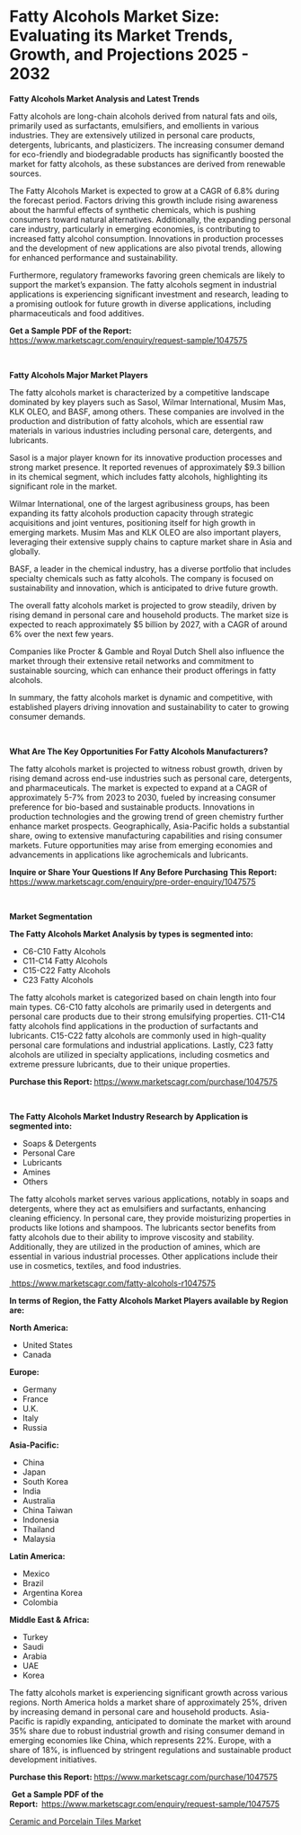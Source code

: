 <p><h1>Fatty Alcohols Market Size: Evaluating its Market Trends, Growth, and Projections 2025 - 2032</h1></p><p><strong>Fatty Alcohols Market Analysis and Latest Trends</strong></p>
<p><p>Fatty alcohols are long-chain alcohols derived from natural fats and oils, primarily used as surfactants, emulsifiers, and emollients in various industries. They are extensively utilized in personal care products, detergents, lubricants, and plasticizers. The increasing consumer demand for eco-friendly and biodegradable products has significantly boosted the market for fatty alcohols, as these substances are derived from renewable sources.</p><p>The Fatty Alcohols Market is expected to grow at a CAGR of 6.8% during the forecast period. Factors driving this growth include rising awareness about the harmful effects of synthetic chemicals, which is pushing consumers toward natural alternatives. Additionally, the expanding personal care industry, particularly in emerging economies, is contributing to increased fatty alcohol consumption. Innovations in production processes and the development of new applications are also pivotal trends, allowing for enhanced performance and sustainability.</p><p>Furthermore, regulatory frameworks favoring green chemicals are likely to support the market’s expansion. The fatty alcohols segment in industrial applications is experiencing significant investment and research, leading to a promising outlook for future growth in diverse applications, including pharmaceuticals and food additives.</p></p>
<p><strong>Get a Sample PDF of the Report:&nbsp;</strong> <a href="https://www.marketscagr.com/enquiry/request-sample/1047575?utm_campaign=2198&utm_medium=2&utm_source=Github&utm_content=ia&utm_term=31032025&utm_id=fatty-alcohols">https://www.marketscagr.com/enquiry/request-sample/1047575</a></p>
<p>&nbsp;</p>
<p><strong>Fatty Alcohols Major Market Players</strong></p>
<p><p>The fatty alcohols market is characterized by a competitive landscape dominated by key players such as Sasol, Wilmar International, Musim Mas, KLK OLEO, and BASF, among others. These companies are involved in the production and distribution of fatty alcohols, which are essential raw materials in various industries including personal care, detergents, and lubricants.</p><p>Sasol is a major player known for its innovative production processes and strong market presence. It reported revenues of approximately $9.3 billion in its chemical segment, which includes fatty alcohols, highlighting its significant role in the market.</p><p>Wilmar International, one of the largest agribusiness groups, has been expanding its fatty alcohols production capacity through strategic acquisitions and joint ventures, positioning itself for high growth in emerging markets. Musim Mas and KLK OLEO are also important players, leveraging their extensive supply chains to capture market share in Asia and globally.</p><p>BASF, a leader in the chemical industry, has a diverse portfolio that includes specialty chemicals such as fatty alcohols. The company is focused on sustainability and innovation, which is anticipated to drive future growth.</p><p>The overall fatty alcohols market is projected to grow steadily, driven by rising demand in personal care and household products. The market size is expected to reach approximately $5 billion by 2027, with a CAGR of around 6% over the next few years.</p><p>Companies like Procter & Gamble and Royal Dutch Shell also influence the market through their extensive retail networks and commitment to sustainable sourcing, which can enhance their product offerings in fatty alcohols.</p><p>In summary, the fatty alcohols market is dynamic and competitive, with established players driving innovation and sustainability to cater to growing consumer demands.</p></p>
<p>&nbsp;</p>
<p><strong>What Are The Key Opportunities For Fatty Alcohols Manufacturers?</strong></p>
<p><p>The fatty alcohols market is projected to witness robust growth, driven by rising demand across end-use industries such as personal care, detergents, and pharmaceuticals. The market is expected to expand at a CAGR of approximately 5-7% from 2023 to 2030, fueled by increasing consumer preference for bio-based and sustainable products. Innovations in production technologies and the growing trend of green chemistry further enhance market prospects. Geographically, Asia-Pacific holds a substantial share, owing to extensive manufacturing capabilities and rising consumer markets. Future opportunities may arise from emerging economies and advancements in applications like agrochemicals and lubricants.</p></p>
<p><strong>Inquire or Share Your Questions If Any Before Purchasing This Report:</strong> <a href="https://www.marketscagr.com/enquiry/pre-order-enquiry/1047575?utm_campaign=2198&utm_medium=2&utm_source=Github&utm_content=ia&utm_term=31032025&utm_id=fatty-alcohols">https://www.marketscagr.com/enquiry/pre-order-enquiry/1047575</a></p>
<p>&nbsp;</p>
<p><strong>Market Segmentation</strong></p>
<p><strong>The Fatty Alcohols Market Analysis by types is segmented into:</strong></p>
<p><ul><li>C6-C10 Fatty Alcohols</li><li>C11-C14 Fatty Alcohols</li><li>C15-C22 Fatty Alcohols</li><li>C23 Fatty Alcohols</li></ul></p>
<p><p>The fatty alcohols market is categorized based on chain length into four main types. C6-C10 fatty alcohols are primarily used in detergents and personal care products due to their strong emulsifying properties. C11-C14 fatty alcohols find applications in the production of surfactants and lubricants. C15-C22 fatty alcohols are commonly used in high-quality personal care formulations and industrial applications. Lastly, C23 fatty alcohols are utilized in specialty applications, including cosmetics and extreme pressure lubricants, due to their unique properties.</p></p>
<p><strong>Purchase this Report:&nbsp;</strong><a href="https://www.marketscagr.com/purchase/1047575?utm_campaign=2198&utm_medium=2&utm_source=Github&utm_content=ia&utm_term=31032025&utm_id=fatty-alcohols">https://www.marketscagr.com/purchase/1047575</a></p>
<p>&nbsp;</p>
<p><strong>The Fatty Alcohols Market Industry Research by Application is segmented into:</strong></p>
<p><ul><li>Soaps & Detergents</li><li>Personal Care</li><li>Lubricants</li><li>Amines</li><li>Others</li></ul></p>
<p><p>The fatty alcohols market serves various applications, notably in soaps and detergents, where they act as emulsifiers and surfactants, enhancing cleaning efficiency. In personal care, they provide moisturizing properties in products like lotions and shampoos. The lubricants sector benefits from fatty alcohols due to their ability to improve viscosity and stability. Additionally, they are utilized in the production of amines, which are essential in various industrial processes. Other applications include their use in cosmetics, textiles, and food industries.</p></p>
<p><a href="https://www.marketscagr.com/fatty-alcohols-r1047575?utm_campaign=2198&utm_medium=2&utm_source=Github&utm_content=ia&utm_term=31032025&utm_id=fatty-alcohols">&nbsp;https://www.marketscagr.com/fatty-alcohols-r1047575</a></p>
<p><strong>In terms of Region, the Fatty Alcohols Market Players available by Region are:</strong></p>
<p>
    <p> <strong> North America: </strong>
        <ul>
            <li>United States</li>
            <li>Canada</li>
        </ul>
        </p> 
    <p> <strong> Europe: </strong>
        <ul>
            <li>Germany</li>
            <li>France</li>
            <li>U.K.</li>
            <li>Italy</li>
            <li>Russia</li>
        </ul>
        </p> 
    <p> <strong> Asia-Pacific: </strong>
        <ul>
            <li>China</li>
            <li>Japan</li>
            <li>South Korea</li>
            <li>India</li>
            <li>Australia</li>
            <li>China Taiwan</li>
            <li>Indonesia</li>
            <li>Thailand</li>
            <li>Malaysia</li>
        </ul>
        </p> 
    <p> <strong> Latin America: </strong>
        <ul>
            <li>Mexico</li>
            <li>Brazil</li>
            <li>Argentina Korea</li>
            <li>Colombia</li>
        </ul>
        </p> 
    <p> <strong> Middle East & Africa: </strong>
        <ul>
            <li>Turkey</li>
            <li>Saudi</li>
            <li>Arabia</li>
            <li>UAE</li>
            <li>Korea</li>
        </ul>
    </p>
    </p>
<p><p>The fatty alcohols market is experiencing significant growth across various regions. North America holds a market share of approximately 25%, driven by increasing demand in personal care and household products. Asia-Pacific is rapidly expanding, anticipated to dominate the market with around 35% share due to robust industrial growth and rising consumer demand in emerging economies like China, which represents 22%. Europe, with a share of 18%, is influenced by stringent regulations and sustainable product development initiatives.</p></p>
<p><strong>Purchase this Report: </strong><a href="https://www.marketscagr.com/purchase/1047575?utm_campaign=2198&utm_medium=2&utm_source=Github&utm_content=ia&utm_term=31032025&utm_id=fatty-alcohols">https://www.marketscagr.com/purchase/1047575</a></p>
<p>&nbsp;<strong>Get a Sample PDF of the Report:&nbsp;&nbsp;</strong><a href="https://www.marketscagr.com/enquiry/request-sample/1047575?utm_campaign=2198&utm_medium=2&utm_source=Github&utm_content=ia&utm_term=31032025&utm_id=fatty-alcohols">https://www.marketscagr.com/enquiry/request-sample/1047575</a></p>
<p><strong></strong></p>
<p><p><a href="https://github.com/delindacallegari68/Market-Research-Report-List-1/blob/main/ceramic-and-porcelain-tiles-market.md?utm_campaign=2198&utm_medium=2&utm_source=Github&utm_content=ia&utm_term=31032025&utm_id=fatty-alcohols">Ceramic and Porcelain Tiles Market</a></p></p>